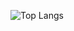 ![Top Langs](https://github-readme-stats.vercel.app/api/top-langs/?username=KlausJackson&theme=dark)

